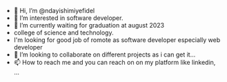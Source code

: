 - 👋 Hi, I’m @ndayishimiyefidel
- 👀 I’m interested in software developer.
- 🌱 I’m currently  waiting for graduation at august 2023
-  college of science and technology.
-  I'm looking for good job of romote as software developer especially web developer
- 💞️ I’m looking to collaborate on  different projects as i can get it...
- 📫 How to reach me and you can reach on on my platform like linkedin, ...

<!---
ndayishimiyefidel/ndayishimiyefidel is a ✨ special ✨ repository because its `README.md` (this file) appears on your GitHub profile.
You can click the Preview link to take a look at your changes.
--->
